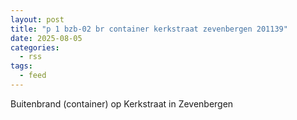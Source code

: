 ```yaml
---
layout: post
title: "p 1 bzb-02 br container kerkstraat zevenbergen 201139"
date: 2025-08-05
categories: 
  - rss
tags: 
  - feed
---
```


Buitenbrand (container) op Kerkstraat in Zevenbergen
